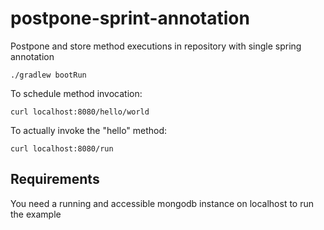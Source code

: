 # postpone-sprint-annotation

Postpone and store method executions in repository with single spring annotation

```
./gradlew bootRun
```

To schedule method invocation:

```
curl localhost:8080/hello/world
```

To actually invoke the "hello" method:

```
curl localhost:8080/run
```


## Requirements

You need a running and accessible mongodb instance on localhost to run the example